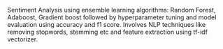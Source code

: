 Sentiment Analysis using ensemble learning algorithms: Random Forest, Adaboost, Gradient boost 
followed by hyperparameter tuning and model evaluation using accuracy and f1 score. Involves NLP 
techniques like removing stopwords, stemming etc and feature extraction using tf-idf vectorizer. 
